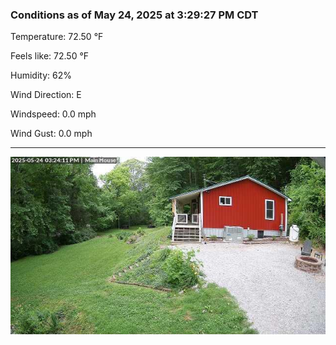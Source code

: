 ### Conditions as of May 24, 2025 at 3:29:27 PM CDT 

Temperature: 72.50 &deg;F

Feels like: 72.50 &deg;F

Humidity: 62%

Wind Direction: E

Windspeed: 0.0 mph

Wind Gust: 0.0 mph

---

<img src="./images/latest.jpeg"/>

